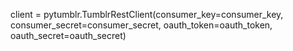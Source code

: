 client = pytumblr.TumblrRestClient(consumer_key=consumer_key, consumer_secret=consumer_secret, oauth_token=oauth_token, oauth_secret=oauth_secret)
